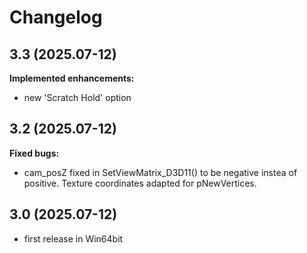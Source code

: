 # Changelog

## 3.3 (2025.07-12)

**Implemented enhancements:**
- new 'Scratch Hold' option

## 3.2 (2025.07-12)

**Fixed bugs:**
- cam_posZ fixed in SetViewMatrix_D3D11() to be negative instea of positive. Texture coordinates adapted for pNewVertices.

## 3.0 (2025.07-12)
- first release in Win64bit

